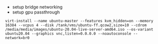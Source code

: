 * setup bridge networking
* setup gpu passthrough
```
virt-install --name ubuntu-master --features kvm_hidden=on --memory 16384 --vcpus 4 --disk /tank/vms/ubuntu-ff.qcow2,size=10 --cdrom /media/media/images/ubuntu-20.04-live-server-amd64.iso --os-variant ubuntu20.04 --graphics vnc,listen=0.0.0.0 --noautoconsole --network=br0
```
